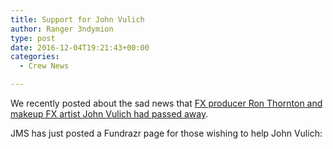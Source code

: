 ```yaml
---
title: Support for John Vulich
author: Ranger 3ndymion
type: post
date: 2016-12-04T19:21:43+00:00
categories:
  - Crew News

---
```

We recently posted about the sad news that [FX producer Ron Thornton and makeup FX artist John Vulich had passed away][1].

JMS has just posted a Fundrazr page for those wishing to help John Vulich:

 [1]: http://freebabylon5.com/2016/11/22/ron-thornton-passes-away/
